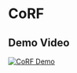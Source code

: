 # CoRF

## Demo Video
[![CoRF Demo](https://i.ytimg.com/vi/3wGxzSl6XIQ/maxresdefault.jpg)](https://www.youtube.com/watch?v=3wGxzSl6XIQ "CoRF Demo")


